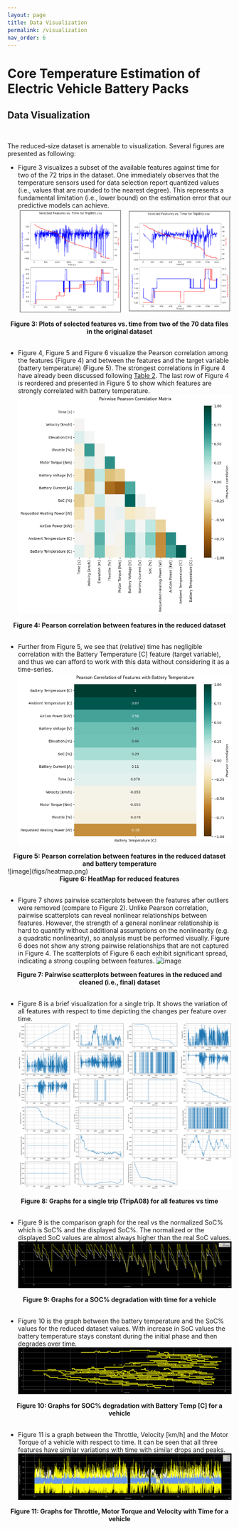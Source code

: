 ```yaml
---
layout: page
title: Data Visualization
permalink: /visualization
nav_order: 6
---
```


# Core Temperature Estimation of Electric Vehicle Battery Packs

## Data Visualization
<br/>

The reduced-size dataset is amenable to visualization. Several figures are presented as following:
* Figure 3 visualizes a subset of the available features against time for two of the 72 trips in the dataset. One immediately observes that the temperature sensors used for data selection report quantized values (i.e., values that are rounded to the nearest degree). This represents a fundamental limitation (i.e., lower bound) on the estimation error that our predictive models can achieve.
![image](figs/trips.png) 
<center><b> Figure 3: Plots of selected features vs. time from two of the 70 data files in the original dataset </b></center>
<br/>

* Figure 4, Figure 5 and Figure 6 visualize the Pearson correlation among the features (Figure 4) and between the features and the target variable (battery temperature) (Figure 5). The strongest correlations in Figure 4 have already been discussed following [Table 2](feature_selection#summary-of-data-preprocessing). The last row of Figure 4 is reordered and presented in Figure 5 to show which features are strongly correlated with battery temperature.
![image](figs/feature-correlation-matrix.png)
<center><b> Figure 4: Pearson correlation between features in the reduced dataset </b></center>
<br/>

* Further from Figure 5, we see that (relative) time has negligible correlation with the Battery Temperature [C] feature (target variable), and thus we can afford to work with this data without considering it as a time-series.
![image](figs/feature-correlation-with-temp.png)
<center><b> Figure 5: Pearson correlation between features in the reduced dataset and battery temperature </b></center>
![image](figs/heatmap.png)
<center><b> Figure 6: HeatMap for reduced features </b></center>
<br/>

* Figure 7 shows pairwise scatterplots between the features after outliers were removed (compare to Figure 2). Unlike Pearson correlation, pairwise scatterplots can reveal nonlinear relationships between features. However, the strength of a general nonlinear relationship is hard to quantify without additional assumptions on the nonlinearity (e.g. a quadratic nonlinearity), so analysis must be performed visually. Figure 6 does not show any strong pairwise relationships that are not captured in Figure 4. The scatterplots of Figure 6 each exhibit significant spread, indicating a strong coupling between features.
![image](figs/pairplot.png)
<center><b> Figure 7: Pairwise scatterplots between features in the reduced and cleaned (i.e., final) dataset </b></center>
<br/>

* Figure 8 is a brief visualization for a single trip. It shows the variation of all features with respect to time depicting the changes per feature over time.
![image](figs/single_trip.png)
<center><b> Figure 8: Graphs for a single trip (TripA08) for all features vs time </b></center>
<br/>

* Figure 9 is the comparison graph for the real vs the normalized SoC% which is SoC% and the displayed SoC%. The normalized or the displayed SoC values are almost always higher than the real SoC values.
![image](figs/soc_vs_time.png)
<center><b> Figure 9: Graphs for a SOC% degradation with time for a vehicle </b></center>
<br/>

* Figure 10 is the graph between the battery temperature and the SoC% values for the reduced dataset values. With increase in SoC values the battery temperature stays constant during the initial phase and then degrades over time. 
![image](figs/soc_vs_temp.png)
<center><b> Figure 10: Graphs for SOC% degradation with Battery Temp [C] for a vehicle </b></center>
<br/>

* Figure 11 is a graph between the Throttle, Velocity [km/h] and the Motor Torque of a vehicle with respect to time. It can be seen that all three features have similar variations with time with similar drops and peaks.
![image](figs/torque_velocity_throttle_vs_time.png)
<center><b> Figure 11: Graphs for Throttle, Motor Torque and Velocity with Time for a vehicle </b></center>
<br/>

